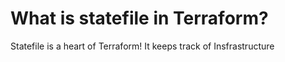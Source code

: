 # What is statefile in Terraform?
Statefile is a heart of Terraform! It keeps track of Insfrastructure 
